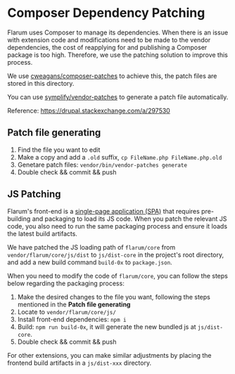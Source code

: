 # Composer Dependency Patching
Flarum uses Composer to manage its dependencies. When there is an issue with extension code and modifications need to be made to the vendor dependencies, the cost of reapplying for and publishing a Composer package is too high. Therefore, we use the patching solution to improve this process.

We use [cweagans/composer-patches](https://github.com/cweagans/composer-patches) to achieve this, the patch files are stored in this directory.

You can use [symplify/vendor-patches](https://github.com/symplify/vendor-patches) to generate a patch file automatically.

Reference: https://drupal.stackexchange.com/a/297530

## Patch file generating

1. Find the file you want to edit
2. Make a copy and add a `.old` suffix, `cp FileName.php FileName.php.old`
3. Genetare patch files: `vendor/bin/vendor-patches generate`
4. Double check && commit && push

## JS Patching
Flarum's front-end is a [single-page application (SPA)](https://docs.flarum.org/extend/frontend) that requires pre-building and packaging to load its JS code. When you patch the relevant JS code, you also need to run the same packaging process and ensure it loads the latest build artifacts.

We have patched the JS loading path of `flarum/core` from `vendor/flarum/core/js/dist` to `js/dist-core` in the project's root directory, and add a new build command `build-0x` to `package.json`. 

When you need to modify the code of `flarum/core`, you can follow the steps below regarding the packaging process:

1. Make the desired changes to the file you want, following the steps mentioned in the **Patch file generating**
2. Locate to `vendor/flarum/core/js/`
3. Install front-end dependencies: `npm i`
4. Build: `npm run build-0x`, it will generate the new bundled js at `js/dist-core`.
5. Double check && commit && push

For other extensions, you can make similar adjustments by placing the frontend build artifacts in a `js/dist-xxx` directory.
